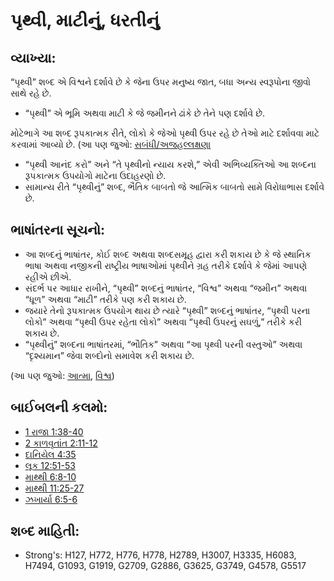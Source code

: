 # પૃથ્વી, માટીનું, ધરતીનું 

## વ્યાખ્યા: 

“પૃથ્વી” શબ્દ એ વિશ્વને દર્શાવે છે કે જેના ઉપર મનુષ્ય જાત, બધા અન્ય સ્વરૂપોના જીવો સાથે રહે છે.

* “પૃથ્વી” એ ભૂમિ અથવા માટી કે જે જમીનને ઢાંકે છે તેને પણ દર્શાવે છે.

મોટેભાગે આ શબ્દ રૂપકાત્મક રીતે, લોકો કે જેઓ પૃથ્વી ઉપર રહે છે તેઓ માટે દર્શાવવા માટે કરવામાં આવ્યો છે. (આ પણ જુઓ: [સબંધી/અજહલ્લક્ષણા](rc://gu/ta/man/translate/figs-metonymy)

* “પૃથ્વી આનંદ કરો” અને “તે પૃથ્વીનો ન્યાય કરશે,” એવી અભિવ્યક્તિઓ આ શબ્દના રૂપકાત્મક ઉપયોગો માટેના ઉદાહરણો છે.
* સામાન્ય રીતે “પૃથ્વીનું” શબ્દ, ભૈતિક બાબતો જે આત્મિક બાબતો સામે વિરોધાભાસ દર્શાવે છે.

## ભાષાંતરના સૂચનો: 

* આ શબ્દનું ભાષાંતર, કોઈ શબ્દ અથવા શબ્દસમૂહ દ્વારા કરી શકાય છે કે જે સ્થાનિક ભાષા અથવા નજીકની રાષ્ટ્રીય ભાષાઓમાં પૃથ્વીને ગ્રહ તરીકે દર્શાવે કે જેમાં આપણે રહીએ છીએ.
* સંદર્ભ પર આધાર રાખીને, “પૃથ્વી” શબ્દનું ભાષાંતર, “વિશ્વ” અથવા “જમીન” અથવા “ધૂળ” અથવા “માટી” તરીકે પણ કરી શકાય છે.
* જયારે તેનો રૂપકાત્મક ઉપયોગ થાય છે ત્યારે “પૃથ્વી” શબ્દનું ભાષાંતર, “પૃથ્વી પરના લોકો” અથવા “પૃથ્વી ઉપર રહેતા લોકો” અથવા “પૃથ્વી ઉપરનું સઘળું,” તરીકે કરી શકાય છે.
* “પૃથ્વીનું” શબ્દના ભાષાંતરમાં, “ભૌતિક” અથવા “આ પૃથ્વી પરની વસ્તુઓ” અથવા “દૃશ્યમાન” જેવા શબ્દોનો સમાવેશ કરી શકાય છે.

(આ પણ જુઓ: [આત્મા](../kt/spirit.md), [વિશ્વ](../kt/world.md))

## બાઈબલની કલમો: 

* [1 રાજા 1:38-40](rc://gu/tn/help/1ki/01/38)
* [2 કાળવૃતાંત 2:11-12](rc://gu/tn/help/2ch/02/11)
* [દાનિયેલ 4:35](rc://gu/tn/help/dan/04/35)
* [લૂક 12:51-53](rc://gu/tn/help/luk/12/51)
* [માથ્થી 6:8-10](rc://gu/tn/help/mat/06/08)
* [માથ્થી 11:25-27](rc://gu/tn/help/mat/11/25)
* [ઝખાર્યા 6:5-6](rc://gu/tn/help/zec/06/05)

## શબ્દ માહિતી: 

* Strong's: H127, H772, H776, H778, H2789, H3007, H3335, H6083, H7494, G1093, G1919, G2709, G2886, G3625, G3749, G4578, G5517
